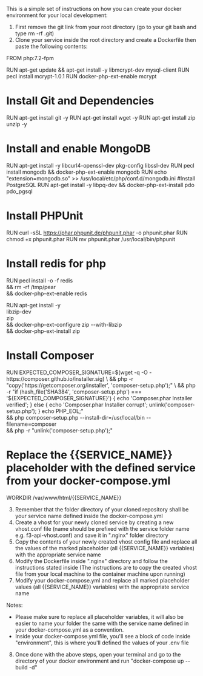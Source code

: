 This is a simple set of instructions on how you can create your docker environment for your local development:
1. First remove the git link from your root directory (go to your git bash and type rm -rf .git)
2. Clone your service inside the root directory and create a Dockerfile then paste the following contents:

FROM php:7.2-fpm

RUN apt-get update && apt-get install -y libmcrypt-dev mysql-client
RUN pecl install mcrypt-1.0.1
RUN docker-php-ext-enable mcrypt
# Install Git and Dependencies
RUN apt-get install git -y
RUN apt-get install wget -y
RUN apt-get install zip unzip -y
# Install and enable MongoDB
RUN apt-get install -y libcurl4-openssl-dev pkg-config libssl-dev
RUN pecl install mongodb && docker-php-ext-enable mongodb
RUN echo "extension=mongodb.so" >> /usr/local/etc/php/conf.d/mongodb.ini
#Install PostgreSQL
RUN apt-get install -y libpq-dev && docker-php-ext-install pdo pdo_pgsql

# Install PHPUnit
RUN curl -sSL https://phar.phpunit.de/phpunit.phar -o phpunit.phar
RUN chmod +x phpunit.phar
RUN mv phpunit.phar /usr/local/bin/phpunit 

# Install redis for php
RUN pecl install -o -f redis \
&&  rm -rf /tmp/pear \
&&  docker-php-ext-enable redis

RUN apt-get install -y \
        libzip-dev \
        zip \
  && docker-php-ext-configure zip --with-libzip \
  && docker-php-ext-install zip

# Install Composer
RUN EXPECTED_COMPOSER_SIGNATURE=$(wget -q -O - https://composer.github.io/installer.sig)  \
    && php -r "copy('https://getcomposer.org/installer', 'composer-setup.php');" \
    && php -r "if (hash_file('SHA384', 'composer-setup.php') === '${EXPECTED_COMPOSER_SIGNATURE}') { echo 'Composer.phar Installer verified'; } else { echo 'Composer.phar Installer corrupt'; unlink('composer-setup.php'); } echo PHP_EOL;" \
    && php composer-setup.php --install-dir=/usr/local/bin --filename=composer \
    && php -r "unlink('composer-setup.php');"

# Replace the {{SERVICE_NAME}} placeholder with the defined service from your docker-compose.yml
WORKDIR /var/www/html/{{SERVICE_NAME}}

3. Remember that the folder directory of your cloned repository shall be your service name defined inside the docker-compose.yml
4. Create a vhost for your newly cloned service by creating a new vhost.conf file (name should be prefixed with the service folder name e.g. f3-api-vhost.conf) and save it in ".nginx" folder directory
5. Copy the contents of your newly created vhost config file and replace all the values of the marked placeholder (all {{SERVICE_NAME}} variables) with the appropriate service name
6. Modify the Dockerfile inside ".nginx" directory and follow the instructions stated inside (The instructions are to copy the created vhost file from your local machine to the container machine upon running)
7. Modify your docker-compose.yml and replace all marked placeholder values (all {{SERVICE_NAME}} variables) with the appropriate service name

Notes: 
 - Please make sure to replace all placeholder variables, it will also be easier to name your folder the same with the service name defined in your docker-compose.yml as a convention.
 - Inside your docker-compose.yml file, you'll see a block of code inside "environment", this is where you'll defined the values of your .env file

8. Once done with the above steps, open your terminal and go to the directory of your docker environment and run "docker-compose up --build -d"